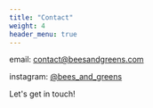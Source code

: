 ```yaml
---
title: "Contact"
weight: 4
header_menu: true
---
```


email: [contact@beesandgreens.com](mailto:contact@beesandgreens.com)

instagram: [@bees_and_greens](https://www.instagram.com/bees_and_greens/)

Let's get in touch!
